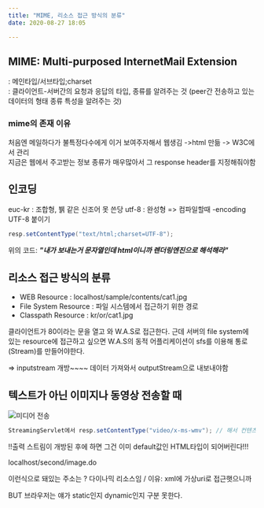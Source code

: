 ```yaml
---
title: "MIME, 리소스 접근 방식의 분류"
date: 2020-08-27 18:05

---
```


## MIME: Multi-purposed InternetMail Extension

: 메인타입/서브타입;charset  
: 클라이언트-서버간의 요청과 응답의 타입, 종류를 알려주는 것 (peer간 전송하고 있는 데이터의 형태 종류 특성을 알려주는 것)  

### mime의 존재 이유

처음엔 메일하다가 불특정다수에게 이거 보여주자해서 웹생김 ->html 만듦 -> W3C에서 관리  
지금은 웹에서 주고받는 정보 종류가 매우많아서 그 response header를 지정해줘야함

## 인코딩

euc-kr  : 조합형, 뷁 같은 신조어 못 쓴당
utf-8 : 완성형
=> 컴파일할때 -encoding UTF-8 붙이기

```java
resp.setContentType("text/html;charset=UTF-8");
```

위의 코드: ***"내가 보내는거 문자열인데 html이니까 렌더링엔진으로 해석해라"***

## 리소스 접근 방식의 분류

- WEB Resource : localhost/sample/contents/cat1.jpg
- File System Resource : 파일 시스템에서 접근하기 위한 경로
- Classpath Resource : kr/or/cat1.jpg

클라이언트가 80이라는 문을 열고 와 W.A.S로 접근한다. 근데 서버의 file system에 있는 resource에 접근하고 싶으면 W.A.S의 동적 어플리케이션이 sfs를 이용해 통로(Stream)를 만들어야한다.

=> inputstream 개방~~~~ 데이터 가져와서 outputStream으로 내보내야함

## 텍스트가 아닌 이미지나 동영상 전송할 때

![미디어 전송](https://img1.daumcdn.net/thumb/R1280x0/?scode=mtistory2&fname=https%3A%2F%2Fblog.kakaocdn.net%2Fdn%2FlL9Pi%2FbtqHvCi4WLM%2FAcb6rerDI38E0B34iX7YJK%2Fimg.png)

```java
StreamingServlet에서 resp.setContentType("video/x-ms-wmv"); // 해서 컨텐츠타입 지정해주기. 
```

!!출력 스트림이 개방된 후에 하면 그건 이미 default값인 HTML타입이 되어버린다!!!

localhost/second/image.do

이런식으로 돼있는 주소는 ? 다이나믹 리소스임 / 이유: xml에 가상uri로 접근햇으니까  

BUT 브라우저는 얘가 static인지 dynamic인지 구분 못한다.
